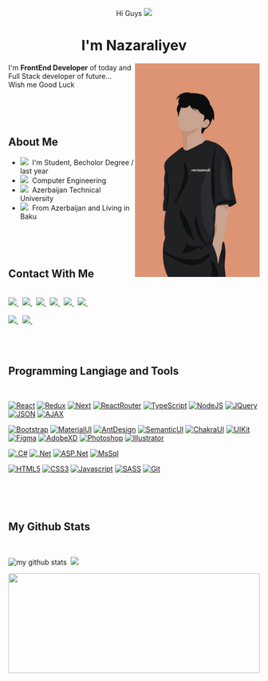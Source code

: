 <p align = 'center' width = '300'>Hi Guys <img src="https://raw.githubusercontent.com/MartinHeinz/MartinHeinz/master/wave.gif" width="30px"></p>
<h1 align = 'center'> I'm Nazaraliyev</h1>

<img src = 'MainImage.jpg' align = 'right' width = '250' />
<p>I'm <b>FrontEnd Developer</b> of today and Full Stack developer of future... <br/> Wish me Good Luck </p>
<br/><br/><br/>

## About Me

<ul>
    <li><img width = '20px' src="https://img.icons8.com/external-soft-fill-juicy-fish/60/000000/external-university-location-pins-soft-fill-soft-fill-juicy-fish.png"/>&nbsp; I'm Student, Becholor Degree / last year</li>
    <li><img width = "20px" src="https://img.icons8.com/external-konkapp-outline-color-konkapp/64/000000/external-programmer-profession-avatar-konkapp-outline-color-konkapp.png"/>&nbsp; Computer Engineering</li>
    <li><img width = '20px' src="https://img.icons8.com/external-victoruler-linear-colour-victoruler/64/000000/external-university-buildings-victoruler-linear-colour-victoruler.png"/>&nbsp; Azerbaijan Technical University</li>
    <li><img width = "20px" src="https://img.icons8.com/color/48/000000/home.png"/>&nbsp; From Azerbaijan and Living in Baku</li>
</ul><br/><br/><br/>

## Contact With Me

<br/>
<div>
  <a href="https://www.facebook.com">
    <img src="https://img.shields.io/badge/facebook-4867AA?&style=for-the-badge&logo=facebook&logoColor=white" />
  </a>&nbsp;
  <a href="https://www.instagram.com">
    <img src="https://img.shields.io/badge/instagram-CF2D6D?&style=for-the-badge&logo=instagram&logoColor=white" />
  </a>&nbsp;
  <a href="https://www.linkedin.com/in/nazar-nazaraliyev-a6252b225/">
    <img src="https://img.shields.io/badge/linkedin-%230077B5.svg?&style=for-the-badge&logo=linkedin&logoColor=white" />
  </a>&nbsp;
  <a href="https://www.reddit.com">
    <img src="https://img.shields.io/badge/reddit-FF4500?&style=for-the-badge&logo=reddit&logoColor=white" />
  </a>&nbsp;
  <a href="https://wa.me/9946397888">
    <img src="https://img.shields.io/badge/WhatsApp-25D366?style=for-the-badge&logo=whatsapp&logoColor=white" />
  </a>&nbsp;
  <a href="https://t.me/Nazaralliyev">
    <img src="https://img.shields.io/badge/Telegram-2CA5E0?style=for-the-badge&logo=telegram&logoColor=white" />
  </a>&nbsp;
    <br/><br/>
      <a href="https://www.mail.google.com">
    <img src="https://img.shields.io/badge/hotmail-000000?&style=for-the-badge&logo=gmail&logoColor=white&" />
  </a>&nbsp;
  <a href="https://outlook.live.com/owa/">
    <img src="https://img.shields.io/badge/Gmail-C5221F?style=for-the-badge&logo=gmail&logoColor=white" />
  </a>&nbsp;
</div><br/><br/><br/>

## Programming Langiage and Tools

<br/>
<div>
    
[![React](https://img.shields.io/badge/-React-black?style=for-the-badge&logo=react&link=https://github.com/Nazaraliyev)](https://github.com/Nazaraliyev) 
[![Redux](https://img.shields.io/badge/-Redux-black?style=for-the-badge&logo=redux&link=https://github.com/Nazaraliyev)](https://github.com/Nazaraliyev) 
[![Next](https://img.shields.io/badge/-Next-black?style=for-the-badge&logo=next.js&link=https://github.com/Nazaraliyev)](https://github.com/Nazaraliyev) 
[![ReactRouter](https://img.shields.io/badge/-ReactRouter-black?style=for-the-badge&logo=react-router&link=https://github.com/Nazaraliyev)](https://github.com/Nazaraliyev)
[![TypeScript](https://img.shields.io/badge/-TypeScript-black?style=for-the-badge&logo=typescript&link=https://github.com/Nazaraliyev)](https://github.com/Nazaraliyev)
[![NodeJS](https://img.shields.io/badge/-NodeJS-black?style=for-the-badge&logo=node.js&link=https://github.com/Nazaraliyev)](https://github.com/Nazaraliyev)
[![JQuery](https://img.shields.io/badge/-JQuery-black?style=for-the-badge&logo=jquery&link=https://github.com/Nazaraliyev)](https://github.com/Nazaraliyev) 
[![JSON](https://img.shields.io/badge/-JSON-black?style=for-the-badge&logo=json&link=https://github.com/Nazaraliyev)](https://github.com/Nazaraliyev) 
[![AJAX](https://img.shields.io/badge/-AJAX-black?style=for-the-badge&logo=angular&link=https://github.com/Nazaraliyev)](https://github.com/Nazaraliyev)
<br/>

[![Bootstrap](https://img.shields.io/badge/-Bootstrap-black?style=for-the-badge&logo=bootstrap&link=https://github.com/Nazaraliyev)](https://github.com/Nazaraliyev)
[![MaterialUI](https://img.shields.io/badge/-MaterialUi-black?style=for-the-badge&logo=material-design&link=https://github.com/Nazaraliyev)](https://github.com/Nazaraliyev)
[![AntDesign](https://img.shields.io/badge/-AntDesign-black?style=for-the-badge&logo=ant-design&link=https://github.com/Nazaraliyev)](https://github.com/Nazaraliyev)
[![SemanticUI](https://img.shields.io/badge/-Semanticui-black?style=for-the-badge&logo=semantic-designc&link=https://github.com/Nazaraliyev)](https://github.com/Nazaraliyev)
[![ChakraUI](https://img.shields.io/badge/-ChakraUI-black?style=for-the-badge&logo=chakra-ui&link=https://github.com/Nazaraliyev)](https://github.com/Nazaraliyev)
[![UIKit](https://img.shields.io/badge/-UiKit-black?style=for-the-badge&logo=uikit&link=https://github.com/Nazaraliyev)](https://github.com/Nazaraliyev)
[![Figma](https://img.shields.io/badge/-Figma-black?style=for-the-badge&logo=figma&link=https://github.com/Nazaraliyev)](https://github.com/Nazaraliyev)
[![AdobeXD](https://img.shields.io/badge/-AdobeXD-black?style=for-the-badge&logo=adobe-xd&link=https://github.com/Nazaraliyev)](https://github.com/Nazaraliyev)
[![Photoshop](https://img.shields.io/badge/-PhotoShop-black?style=for-the-badge&logo=adobe-photoshop&link=https://github.com/Nazaraliyev)](https://github.com/Nazaraliyev)
[![Illustrator](https://img.shields.io/badge/-Figma-black?style=for-the-badge&logo=adobe-illustrator&link=https://github.com/Nazaraliyev)](https://github.com/Nazaraliyev)
<br/>

[![.C#](https://img.shields.io/badge/-Csharp-black?style=for-the-badge&logo=csharp&link=https://github.com/Nazaraliyev)](https://github.com/Nazaraliyev)
[![.Net](https://img.shields.io/badge/-.Net-black?style=for-the-badge&logo=.net&link=https://github.com/Nazaraliyev)](https://github.com/Nazaraliyev)
[![ASP.Net](https://img.shields.io/badge/-ASP-black?style=for-the-badge&logo=.net&link=https://github.com/Nazaraliyev)](https://github.com/Nazaraliyev)
[![MsSql](https://img.shields.io/badge/-MsSql-black?style=for-the-badge&logo=mysql&link=https://github.com/Nazaraliyev)](https://github.com/Nazaraliyev)
<br/>

[![HTML5](https://img.shields.io/badge/-HTML5-black?style=for-the-badge&logo=html5&logoColor=white&link=https://github.com/Nazaraliyev)](https://github.com/Nazaraliyev)
[![CSS3](https://img.shields.io/badge/-CSS3-black?style=for-the-badge&logo=visual-studio-code&link=https://github.com/Nazaraliyev)](https://github.com/Nazaraliyev)
[![Javascript](https://img.shields.io/badge/-Javascript-black?style=for-the-badge&logo=javascript&link=https://github.com/Nazaraliyev)](https://github.com/Nazaraliyev)
[![SASS](https://img.shields.io/badge/-Sass-black?style=for-the-badge&logo=sass&link=https://github.com/Nazaraliyev)](https://github.com/Nazaraliyev)
[![Git](https://img.shields.io/badge/-Less-black?style=for-the-badge&logo=less&link=https://github.com/Nazaraliyev)](https://github.com/Nazaraliyev)

</div><br/><br/><br/>

## My Github Stats

<br/>
<p align="left">
<img src="https://github-readme-stats.vercel.app/api?username=Nazaraliyev&theme=github_dark" alt="my github stats" width="49%"/>&nbsp;
<img src = "http://github-readme-streak-stats.herokuapp.com?user=Nazaraliyev&theme=blueberry_duo&date_format=M%20j%5B%2C%20Y%5D&background=0D1117&border=DDDDDD&stroke=4C8EDA&ring=4C8EDA&sideNums=4C8EDA&currStreakNum=4C8EDA&currStreakLabel=DDDDDD&sideLabels=DDDDDD&dates=DDDDDD" width = "49%"/> </p>
<p align="center"><img width="100%" height = "200px" src="https://github-readme-stats.vercel.app/api/top-langs/?username=Nazaraliyev&layout=compact&card_width=1000&theme=github_dark" /></p>
